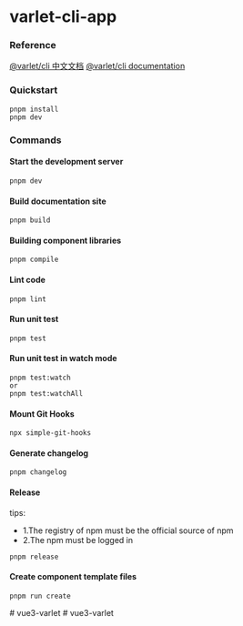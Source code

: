 # varlet-cli-app

### Reference

[@varlet/cli 中文文档](https://github.com/varletjs/varlet/blob/dev/packages/varlet-cli/README.md)
[@varlet/cli documentation](https://github.com/varletjs/varlet/blob/dev/packages/varlet-cli/README.en-US.md)

### Quickstart

```shell
pnpm install
pnpm dev
```

### Commands

#### Start the development server

```shell
pnpm dev
```

#### Build documentation site

```shell
pnpm build
```

#### Building component libraries

```shell
pnpm compile
```

#### Lint code

```shell
pnpm lint
```

#### Run unit test

```shell
pnpm test
```

#### Run unit test in watch mode

```shell
pnpm test:watch 
or
pnpm test:watchAll 
```

#### Mount Git Hooks

```shell
npx simple-git-hooks
```

#### Generate changelog

```shell
pnpm changelog
```

#### Release

tips: 
- 1.The registry of npm must be the official source of npm
- 2.The npm must be logged in

```shell
pnpm release
```

#### Create component template files

```shell
pnpm run create
```

#   v u e 3 - v a r l e t  
 #   v u e 3 - v a r l e t  
 